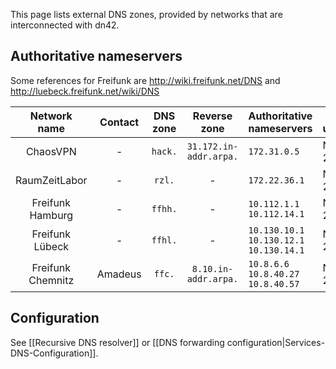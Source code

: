 
This page lists external DNS zones, provided by networks that are interconnected with dn42.

## Authoritative nameservers

Some references for Freifunk are http://wiki.freifunk.net/DNS and http://luebeck.freifunk.net/wiki/DNS

| **Network name** | **Contact** | **DNS zone** | **Reverse zone** | **Authoritative nameservers** | **Last update** | **Comments** |
|:----------------:|:----------:|:------------:|:----------------:|-------------------------------|--------------|---------|
| ChaosVPN | - | `hack.` | `31.172.in-addr.arpa.` | `172.31.0.5` | Nov. 2013 | - |
| RaumZeitLabor | - | `rzl.` | - | `172.22.36.1` | Nov. 2013 | - |
| Freifunk Hamburg | - | `ffhh.` | - | `10.112.1.1` `10.112.14.1` | Nov. 2013 | - |
| Freifunk Lübeck | - | `ffhl.` | - | `10.130.10.1` `10.130.12.1` `10.130.14.1` | Nov. 2013 | - |
| Freifunk Chemnitz | Amadeus | `ffc.` | `8.10.in-addr.arpa.` | `10.8.6.6` `10.8.40.27` `10.8.40.57` | Nov. 2013 | - |

## Configuration

See [[Recursive DNS resolver]] or [[DNS forwarding configuration|Services-DNS-Configuration]].